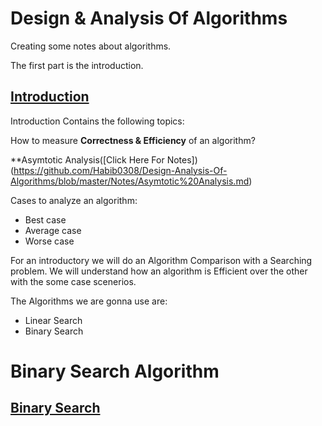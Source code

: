 # Design & Analysis Of Algorithms
Creating some notes about algorithms.

The first part is the introduction.

## [Introduction](https://github.com/Habib0308/Algorithms-Khan-Academy/blob/master/Intoduction/Algorithms.md)

Introduction Contains the following topics:

How to measure **Correctness & Efficiency** of an algorithm?

**Asymtotic Analysis([Click Here For Notes])(https://github.com/Habib0308/Design-Analysis-Of-Algorithms/blob/master/Notes/Asymtotic%20Analysis.md)

Cases to analyze an algorithm:

* Best case
* Average case
* Worse case

For an introductory we will do an Algorithm Comparison with a Searching problem. We will understand how an algorithm is Efficient over the other with the some case scenerios.

The Algorithms we are gonna use are:
* Linear Search
* Binary Search


# Binary Search Algorithm
## [Binary Search](https://github.com/Habib0308/Design-Analysis-Of-Algorithms/blob/master/Algorithms%20in%20Python/Binary%20Search.md)
